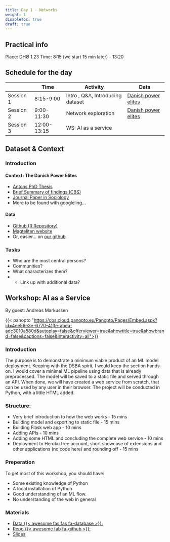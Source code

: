 ```yaml
---
title: Day 1 - Networks
weight: 1
disableToc: true
draft: true
---
```


## Practical info
Place: DHØ 1.23
Time: 8:15 (we start 15 min later) - 13:20


## Schedule for the day

|           | Time        | Activity        | Data           |
|-----------|-------------|-----------------|----------------|
| Session 1 | 8:15-9:00   | Intro , Q\&A, Introducing dataset | [Danish power elites](https://openpolicing.stanford.edu/)  |
| Session 2 | 9:00-11:30 | Network exploration | [Danish power elites](https://openpolicing.stanford.edu/) |
| Session 3 | 12:00-13:15 | WS: AI as a service  | |

## Dataset & Context

### Introduction 

#### Context: The Danish Power Elites

* [Antons PhD Thesis](https://magtelite.dk/wp-content/uploads/2015/09/Anton-Grau-Larsen-PhD-Elites-in-Denmark.pdf)
* [Brief Summary of findings (CBS)](https://www.cbs.dk/en/alumni/news/a-look-the-danish-power-elite)
* [Journal Paper in Sociology](https://journals.sagepub.com/doi/abs/10.1177/0038038512454349)
* More to be found with googleling...

#### Data

* [Github (R Repository)](https://github.com/antongrau/eliter)
* [Magteliten website](https://magtelite.dk/data/)
* Or, easier... on [our github](https://github.com/SDS-AAU/SDS-master/raw/master/00_data/networks/elite_den17.csv)

### Tasks

* Who are the most central persons?
* Communities?
* What characterizes them?
* * Link up with additional data?

## Workshop: AI as a Service

By guest: Andreas Markussen 

{{< panopto "https://cbs.cloud.panopto.eu/Panopto/Pages/Embed.aspx?id=4ee56e3e-6770-413e-abea-adc3010a580d&autoplay=false&offerviewer=true&showtitle=true&showbrand=false&captions=false&interactivity=all">}}

### Introduction 

The purpose is to demonstrate a minimum viable product of an ML model deployment. Keeping with the DSBA spirit, I would keep the section hands-on. I would cover a minimal ML pipeline using data that is already preprocessed. The model will be saved to a static file and served through an API. When done, we will have created a web service from scratch, that can be used by any user in their browser. The project will be conducted in Python, with a little HTML added.


### Structure:

- Very brief introduction to how the web works - 15 mins
- Building model and exporting to static file - 15 mins
- Building Flask web app - 10 mins
- Adding APIs - 10 mins
- Adding some HTML and concluding the complete web service - 10 mins
- Deployment to Heroku free account, short showcase of extensions and other applications (no code here) and rounding off - 15 mins

### Preperation

To get most of this workshop, you should have: 

- Some existing knowledge of Python
- A local installation of Python
- Good understanding of an ML flow.
- No understanding of the web in general


### Materials


- [Data {{< awesome fas fas fa-database >}}:](https://www.appliedcoding.net/uploads/all_vintages_data_set.csv)
- [Repo {{< awesome fab fa-github >}}:](https://github.com/andreas-mar/DSBA-14-10-2021/tree/master)
- [Slides](https://github.com/SDS-AAU/DSBA-2021/raw/master/static/notebooks/DSBA%20presentation.pdf)


<!---
{{< tabs >}}

{{< tab name="Joint recordings">}}
  <h2>Assignment 1 handout</h2>
  {{< panopto  "https://panopto.aau.dk/Panopto/Pages/Embed.aspx?id=4b2660d2-790f-49cf-84be-ada900ea3083&autoplay=false&offerviewer=true&showtitle=true&showbrand=false&start=0&interactivity=all" >}}

{{< /tab >}}



{{< tab name="R Application">}}
<div>

  <h2>R: Recording</h2>
 
 coming soon

</div>
{{< /tab >}}



{{< tab name="Python Application">}}
<div>
  
  
  <h2>Python group recoding </h2>
  {{< panopto "https://panopto.aau.dk/Panopto/Pages/Embed.aspx?id=3c6006e6-e8e2-4ac4-a0a8-ada900ea85bc&autoplay=false&offerviewer=true&showtitle=true&showbrand=false&start=0&interactivity=all" >}}
</div>
{{< /tab >}}

{{< /tabs >}}
 --->


